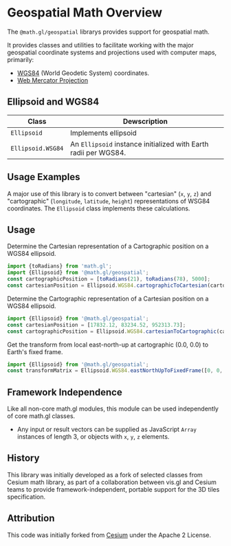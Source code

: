 # Geospatial Math Overview

The `@math.gl/geospatial` librarys provides support for geospatial math.

It provides classes and utilities to facilitate working with the major geospatial coordinate systems and projections used with computer maps, primarily:

- [WGS84](https://en.wikipedia.org/wiki/World_Geodetic_System) (World Geodetic System) coordinates.
- [Web Mercator Projection](https://en.wikipedia.org/wiki/Web_Mercator_projection)


## Ellipsoid and WGS84

| Class                   | Dewscription |
| ---                     | --- |
| `Ellipsoid`             | Implements ellipsoid |
| `Ellipsoid.WSG84`       | An `Ellipsoid` instance initialized with Earth radii per WGS84. |

## Usage Examples

A major use of this library is to convert between "cartesian" (`x`, `y`, `z`) and "cartographic" (`longitude`, `latitude`, `height`) representations of WSG84 coordinates. The `Ellipsoid` class implements these calculations.

## Usage

Determine the Cartesian representation of a Cartographic position on a WGS84 ellipsoid.
```js
import {toRadians} from 'math.gl';
import {Ellipsoid} from '@math.gl/geospatial';
const cartographicPosition = [toRadians(21), toRadians(78), 5000];
const cartesianPosition = Ellipsoid.WGS84.cartographicToCartesian(cartographicPosition);
```

Determine the Cartographic representation of a Cartesian position on a WGS84 ellipsoid.
```js
import {Ellipsoid} from '@math.gl/geospatial';
const cartesianPosition = [17832.12, 83234.52, 952313.73];
const cartographicPosition = Ellipsoid.WGS84.cartesianToCartographic(cartesianPosition);
```

Get the transform from local east-north-up at cartographic (0.0, 0.0) to Earth's fixed frame.
```js
import {Ellipsoid} from '@math.gl/geospatial';
const transformMatrix = Ellipsoid.WGS84.eastNorthUpToFixedFrame([0, 0, 0]);
```

## Framework Independence

Like all non-core math.gl modules, this module can be used independently of core math.gl classes.

- Any input or result vectors can be supplied as JavaScript `Array` instances of length 3, or objects with `x`, `y`, `z` elements.


## History

This library was initially developed as a fork of selected classes from Cesium math library, as part of a collaboration between vis.gl and Cesium teams to provide framework-independent, portable support for the 3D tiles specification.

## Attribution

This code was initially forked from [Cesium](https://github.com/AnalyticalGraphicsInc/cesium) under the Apache 2 License.

